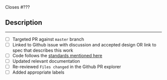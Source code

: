 Closes #???

## Description

<!--
Add a description of the changes that this PR introduces and the files that
are the most critical to review.
-->

______

<!-- Complete: -->

- [ ] Targeted PR against `master` branch
- [ ] Linked to Github issue with discussion and accepted design OR link to spec that describes this work
- [ ] Code follows the [standards mentioned here](https://github.com/onflow/atree/blob/master/CONTRIBUTING.md#styleguides)
- [ ] Updated relevant documentation 
- [ ] Re-reviewed `Files changed` in the Github PR explorer
- [ ] Added appropriate labels 
